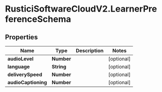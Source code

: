 # RusticiSoftwareCloudV2.LearnerPreferenceSchema

## Properties
Name | Type | Description | Notes
------------ | ------------- | ------------- | -------------
**audioLevel** | **Number** |  | [optional] 
**language** | **String** |  | [optional] 
**deliverySpeed** | **Number** |  | [optional] 
**audioCaptioning** | **Number** |  | [optional] 


